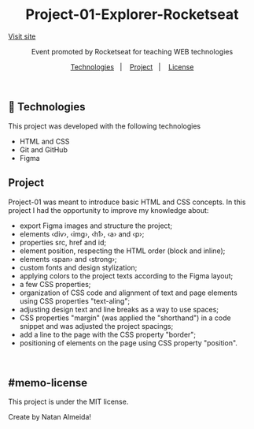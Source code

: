 <h1 align="center"> Project-01-Explorer-Rocketseat</h1>

<a align="center" href="https://natanjalmeida22.github.io/Project-01-Explorer-Rocketseat/" target="_blank">Visit site</a>

<p align="center">
Event promoted by Rocketseat for teaching WEB technologies
</p>

<p align="center">
  <a href="#-technologies">Technologies</a>&nbsp;&nbsp;&nbsp;|&nbsp;&nbsp;&nbsp;
  <a href="#-project">Project</a>&nbsp;&nbsp;&nbsp;|&nbsp;&nbsp;&nbsp;
  <a href="#memo-license">License</a>
</p>

<br>

## 🚀 Technologies

This project was developed with the following technologies

- HTML and CSS
- Git and GitHub
- Figma

## Project

Project-01 was meant to introduce basic HTML and CSS concepts. In this project I had the opportunity to improve my knowledge about:

- export Figma images and structure the project;
- elements &lsaquo;div&rsaquo;, &lsaquo;img&rsaquo;, &lsaquo;h1&rsaquo;, &lsaquo;a&rsaquo; and &lsaquo;p&rsaquo;;
- properties src, href and id;
- element position, respecting the HTML order (block and inline);
- elements &lsaquo;span&rsaquo; and &lsaquo;strong&rsaquo;;
- custom fonts and design stylization;
- applying colors to the project texts according to the Figma layout;
- a few CSS properties;
- organization of CSS code and alignment of text and page elements using CSS properties "text-aling";
- adjusting design text and line breaks as a way to use spaces;
- CSS properties "margin" (was applied the "shorthand") in a code snippet and was adjusted the project spacings;
- add a line to the page with the CSS property "border";
- positioning of elements on the page using CSS property "position".
<br>

## #memo-license

This project is under the MIT license.


Create by Natan Almeida!
